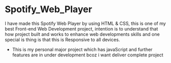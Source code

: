 # Spotify_Web_Player

I have made this Spotify Web Player by using HTML & CSS, this is one of my best Front-end Web Development project, intention is to understand that how project built and works to enhance web developments skills and one special is thing is that this is Responsive to all devices.

* This is my personal major project which has javaScript and further features are in under development bcoz i want deliver complete project
